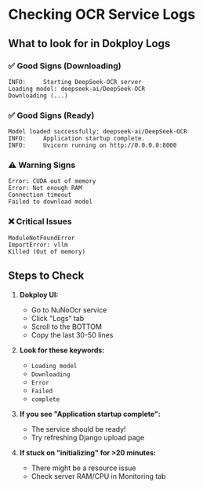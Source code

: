 # Checking OCR Service Logs

## What to look for in Dokploy Logs

### ✅ Good Signs (Downloading)
```
INFO:     Starting DeepSeek-OCR server
Loading model: deepseek-ai/DeepSeek-OCR
Downloading (...)
```

### ✅ Good Signs (Ready)
```
Model loaded successfully: deepseek-ai/DeepSeek-OCR
INFO:     Application startup complete.
INFO:     Uvicorn running on http://0.0.0.0:8000
```

### ⚠️ Warning Signs
```
Error: CUDA out of memory
Error: Not enough RAM
Connection timeout
Failed to download model
```

### ❌ Critical Issues
```
ModuleNotFoundError
ImportError: vllm
Killed (Out of memory)
```

## Steps to Check

1. **Dokploy UI:**
   - Go to NuNoOcr service
   - Click "Logs" tab
   - Scroll to the BOTTOM
   - Copy the last 30-50 lines

2. **Look for these keywords:**
   - `Loading model`
   - `Downloading`
   - `Error`
   - `Failed`
   - `complete`

3. **If you see "Application startup complete":**
   - The service should be ready!
   - Try refreshing Django upload page

4. **If stuck on "initializing" for >20 minutes:**
   - There might be a resource issue
   - Check server RAM/CPU in Monitoring tab
